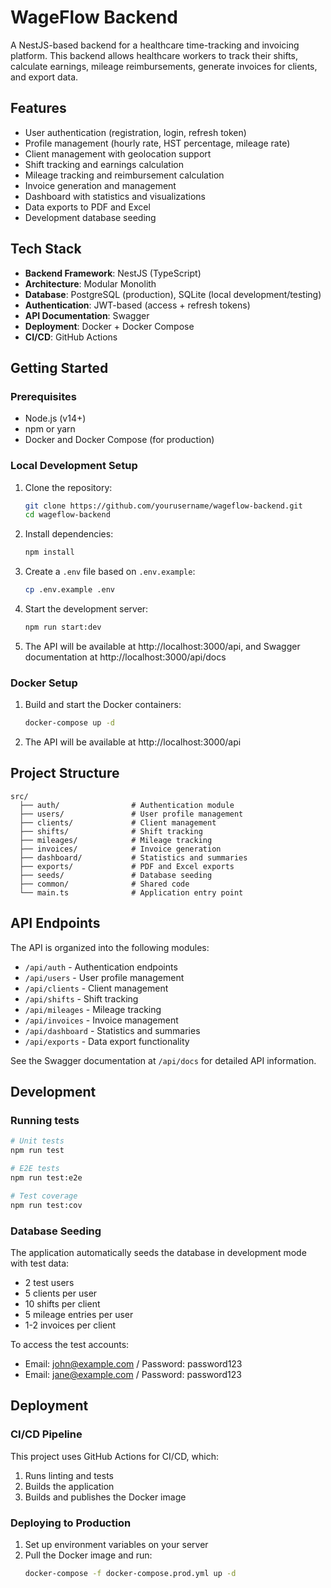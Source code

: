 # WageFlow Backend

A NestJS-based backend for a healthcare time-tracking and invoicing platform. This backend allows healthcare workers to track their shifts, calculate earnings, mileage reimbursements, generate invoices for clients, and export data.

## Features

- User authentication (registration, login, refresh token)
- Profile management (hourly rate, HST percentage, mileage rate)
- Client management with geolocation support
- Shift tracking and earnings calculation
- Mileage tracking and reimbursement calculation
- Invoice generation and management
- Dashboard with statistics and visualizations
- Data exports to PDF and Excel
- Development database seeding

## Tech Stack

- **Backend Framework**: NestJS (TypeScript)
- **Architecture**: Modular Monolith
- **Database**: PostgreSQL (production), SQLite (local development/testing)
- **Authentication**: JWT-based (access + refresh tokens)
- **API Documentation**: Swagger
- **Deployment**: Docker + Docker Compose
- **CI/CD**: GitHub Actions

## Getting Started

### Prerequisites

- Node.js (v14+)
- npm or yarn
- Docker and Docker Compose (for production)

### Local Development Setup

1. Clone the repository:
   ```bash
   git clone https://github.com/yourusername/wageflow-backend.git
   cd wageflow-backend
   ```

2. Install dependencies:
   ```bash
   npm install
   ```

3. Create a `.env` file based on `.env.example`:
   ```bash
   cp .env.example .env
   ```

4. Start the development server:
   ```bash
   npm run start:dev
   ```

5. The API will be available at http://localhost:3000/api, and Swagger documentation at http://localhost:3000/api/docs

### Docker Setup

1. Build and start the Docker containers:
   ```bash
   docker-compose up -d
   ```

2. The API will be available at http://localhost:3000/api

## Project Structure

```
src/
  ├── auth/                # Authentication module
  ├── users/               # User profile management
  ├── clients/             # Client management
  ├── shifts/              # Shift tracking
  ├── mileages/            # Mileage tracking
  ├── invoices/            # Invoice generation
  ├── dashboard/           # Statistics and summaries
  ├── exports/             # PDF and Excel exports
  ├── seeds/               # Database seeding
  ├── common/              # Shared code
  └── main.ts              # Application entry point
```

## API Endpoints

The API is organized into the following modules:

- `/api/auth` - Authentication endpoints
- `/api/users` - User profile management
- `/api/clients` - Client management
- `/api/shifts` - Shift tracking
- `/api/mileages` - Mileage tracking
- `/api/invoices` - Invoice management
- `/api/dashboard` - Statistics and summaries
- `/api/exports` - Data export functionality

See the Swagger documentation at `/api/docs` for detailed API information.

## Development

### Running tests

```bash
# Unit tests
npm run test

# E2E tests
npm run test:e2e

# Test coverage
npm run test:cov
```

### Database Seeding

The application automatically seeds the database in development mode with test data:
- 2 test users
- 5 clients per user
- 10 shifts per client
- 5 mileage entries per user
- 1-2 invoices per client

To access the test accounts:
- Email: john@example.com / Password: password123
- Email: jane@example.com / Password: password123

## Deployment

### CI/CD Pipeline

This project uses GitHub Actions for CI/CD, which:
1. Runs linting and tests
2. Builds the application
3. Builds and publishes the Docker image

### Deploying to Production

1. Set up environment variables on your server
2. Pull the Docker image and run:
   ```bash
   docker-compose -f docker-compose.prod.yml up -d
   ```

